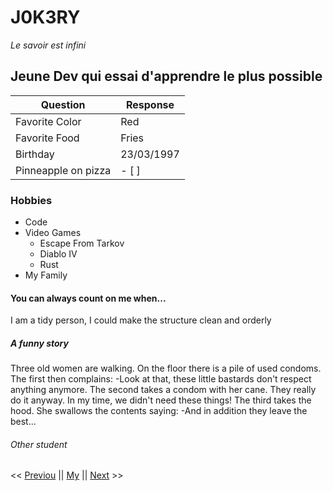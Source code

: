 # J0K3RY
*Le savoir est infini*

## Jeune Dev qui essai d'apprendre le plus possible

| Question       | Response   |
|----------------|------------|
| Favorite Color | Red        |
| Favorite Food  | Fries      |
| Birthday       | 23/03/1997 |
| Pinneapple on pizza | - [ ] |


### Hobbies
* Code
* Video Games
    * Escape From Tarkov
    * Diablo IV
    * Rust
* My Family

#### You can always count on me when... 

I am a tidy person, I could make the structure clean and orderly

##### A funny story

Three old women are walking. On the floor there is a pile of used condoms. The first then complains:
 -Look at that, these little bastards don't respect anything anymore.
The second takes a condom with her cane. They really do it anyway. In my time, we didn't need these things!
The third takes the hood. She swallows the contents saying:
 -And in addition they leave the best...

###### Other student

<< [Previou](www.google.com) || [My](J0K3RY) || [Next](www.google.com) >>
